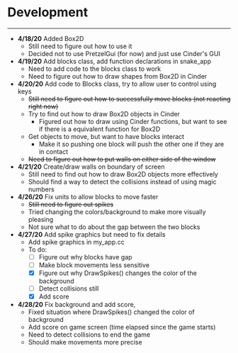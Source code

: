 # Development

---
- **4/18/20** Added Box2D
   - Still need to figure out how to use it
   - Decided not to use PretzelGui (for now) and just use Cinder's GUI
- **4/19/20** Add blocks class, add function declarations in snake_app
   - Need to add code to the blocks class to work
   - Need to figure out how to draw shapes from Box2D in Cinder
- **4/20/20** Add code to Blocks class, try to allow user to control using keys
   - ~~Still need to figure out how to successfully move blocks (not reacting right now)~~
   - Try to find out how to draw Box2D objects in Cinder
     - Figured out how to draw using Cinder functions, but want to see if there is a equivalent function for Box2D
   - Get objects to move, but want to have blocks interact
     - Make it so pushing one block will push the other one if they are in contact
   - ~~Need to figure out how to put walls on either side of the window~~
- **4/21/20** Create/draw walls on boundary of screen
   - Still need to find out how to draw Box2D objects more effectively
   - Should find a way to detect the collisions instead of using magic numbers
- **4/26/20** Fix units to allow blocks to move faster
   - ~~Still need to figure out spikes~~
   - Tried changing the colors/background to make more visually pleasing
   - Not sure what to do about the gap between the two blocks
- **4/27/20** Add spike graphics but need to fix details
   - Add spike graphics in my_app.cc
   - To do:
     - [ ] Figure out why blocks have gap
     - [ ] Make block movements less sensitive
     - [x] Figure out why DrawSpikes() changes the color of the background
     - [ ] Detect collisions still
     - [x] Add score
- **4/28/20** Fix background and add score,
   - Fixed situation where DrawSpikes() changed the color of background
   - Add score on game screen (time elapsed since the game starts)
   - Need to detect collisions to end the game
   - Should make movements more precise
